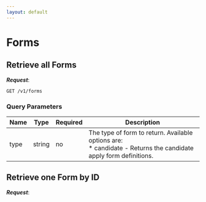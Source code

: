 ```yaml
---
layout: default
---
```


# Forms

## Retrieve all Forms

***Request***:

```
GET /v1/forms
```

### Query Parameters

| Name | Type | Required | Description |
|---|---|---|---|
| type | string | no | The type of form to return. Available options are:<br> * candidate - Returns the candidate apply form definitions. |

## Retrieve one Form by ID

***Request***:
